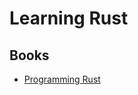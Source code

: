 # Learning Rust

## Books
- [Programming Rust](https://www.oreilly.com/library/view/programming-rust-2nd/9781492052586/)

